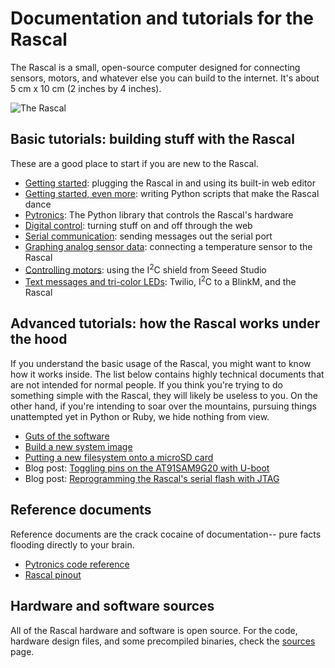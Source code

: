# Documentation and tutorials for the Rascal #

The Rascal is a small, open-source computer designed for connecting sensors, motors, and whatever else you can build to the internet. It's about 5 cm x 10 cm (2 inches by 4 inches).

<img src="http://rascalmicro.com/img/rascal-0.6-beta-2011-02-26.jpg" alt="The Rascal">

## Basic tutorials: building stuff with the Rascal ##

These are a good place to start if you are new to the Rascal.

* [Getting started][4]: plugging the Rascal in and using its built-in web editor
* [Getting started, even more][14]: writing Python scripts that make the Rascal dance
* [Pytronics][16]: The Python library that controls the Rascal's hardware
* [Digital control][7]: turning stuff on and off through the web
* [Serial communication][8]: sending messages out the serial port
* [Graphing analog sensor data][9]: connecting a temperature sensor to the Rascal
* [Controlling motors][10]: using the I<sup>2</sup>C shield from Seeed Studio
* [Text messages and tri-color LEDs][15]: Twilio, I<sup>2</sup>C to a BlinkM, and the Rascal

## Advanced tutorials: how the Rascal works under the hood ##

If you understand the basic usage of the Rascal, you might want to know how it works inside. The list below contains highly technical documents that are not intended for normal people. If you think you're trying to do something simple with the Rascal, they will likely be useless to you. On the other hand, if you're intending to soar over the mountains, pursuing things unattempted yet in Python or Ruby, we hide nothing from view.

* [Guts of the software][1]
* [Build a new system image][2]
* [Putting a new filesystem onto a microSD card][12]
* Blog post: [Toggling pins on the AT91SAM9G20 with U-boot][5]
* Blog post: [Reprogramming the Rascal's serial flash with JTAG][6]

## Reference documents ##

Reference documents are the crack cocaine of documentation-- pure facts flooding directly to your brain.

* [Pytronics code reference][11]
* [Rascal pinout][13]

## Hardware and software sources ##

All of the Rascal hardware and software is open source. For the code, hardware design files, and some precompiled binaries, check the [sources][3] page.

[1]: http://rascalmicro.com/docs/software-guts.html
[2]: http://rascalmicro.com/docs/build-guide.html
[3]: http://rascalmicro.com/docs/sources.html
[4]: http://rascalmicro.com/docs/basic-tutorial-getting-started.html
[5]: http://rascalmicro.com/blog/2011/01/07/toggling-pins-on-the-at91sam9g20-with-u-boot/
[6]: http://rascalmicro.com/blog/2010/09/28/rascal-0.3-in-the-works/
[7]: http://rascalmicro.com/docs/basic-tutorial-digital-control.html
[8]: http://rascalmicro.com/docs/basic-tutorial-serial-communication.html
[9]: http://rascalmicro.com/docs/basic-tutorial-reading-sensors.html
[10]: http://rascalmicro.com/docs/basic-tutorial-controlling-motors.html
[11]: http://rascalmicro.com/docs/pytronics-code-reference.html
[12]: http://rascalmicro.com/docs/advanced-tutorial-new-filesystem-onto-microsd-card.html
[13]: http://rascalmicro.com/docs/pinout.html
[14]: http://rascalmicro.com/docs/basic-tutorial-getting-started-even-more.html
[15]: http://rascalmicro.com/docs/basic-tutorial-responding-to-text-messages.html
[16]: http://rascalmicro.com/docs/basic-tutorial-pytronics.html